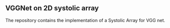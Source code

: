 ## VGGNet on 2D systolic array
The repository contains the implementation of a Systolic Array for VGG net. 
